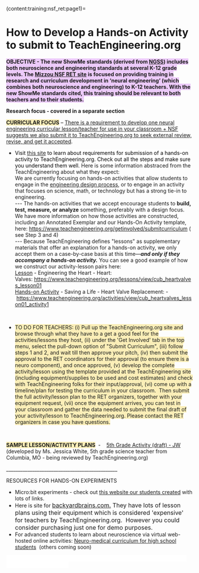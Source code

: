 (content:training:nsf_ret:page1)=

# How to Develop a Hands-on Activity to submit to TeachEngineering.org

<p><strong><span style="background-color: #eccafa;">OBJECTIVE - The new ShowMe standards (derived from <a style="background-color: #eccafa;" href="https://www.nextgenscience.org/">NGSS</a>) includes both neuroscience and engineering standards at several K-12 grade levels. The <a style="background-color: #eccafa;" href="https://nairs.mufaculty.umsystem.edu/research/nsf-neural-reu-project">Mizzou NSF RET site</a> is focused on providing training in research and curriculum development in &lsquo;neural engineering&rsquo; (which combines both neuroscience and engineering) to K-12 teachers. With the new ShowMe standards cited, this training should be relevant to both teachers and to their students.</span></strong></p>
<p><span style="background-color: #ffffff;"><strong>Research focus - covered in a separate section</strong></span></p>
<p><strong><span style="background-color: #fbeeb8;">CURRICULAR FOCUS</span></strong>&nbsp;&ndash; <u>There is a requirement to develop one neural engineering curricular lesson/teacher for use in your classroom + NSF suggests we also submit it to TeachEngineering.org to seek external review, revise, and get it accepted</u>.&nbsp;</p>
<ul>
<li><span style="background-color: #ffffff; color: #000000;">Visit <a class="inline_disabled" href="https://www.teachengineering.org/getinvolved/submitcurriculum" target="_blank" rel="noopener">this site</a> to learn about requirements for submission of a hands-on activity to TeachEngineering.org. Check out all the steps and make sure you understand them well. </span>Here is some information abstraced from the TeachEngineering about what they expect:&nbsp;
<div class="x_elementToProof">We are currently focusing on hands-on activities that allow students to engage in the<span>&nbsp;</span><a id="LPNoLPOWALinkPreview" title="Original URL: https://www.teachengineering.org/populartopics/designprocess. Click or tap if you trust this link." href="https://nam02.safelinks.protection.outlook.com/?url=https%3A%2F%2Fwww.teachengineering.org%2Fpopulartopics%2Fdesignprocess&amp;data=05%7C01%7CNairS%40missouri.edu%7C8a0caf9defa54108be2108db80c98dd8%7Ce3fefdbef7e9401ba51a355e01b05a89%7C0%7C0%7C638245375384128666%7CUnknown%7CTWFpbGZsb3d8eyJWIjoiMC4wLjAwMDAiLCJQIjoiV2luMzIiLCJBTiI6Ik1haWwiLCJXVCI6Mn0%3D%7C3000%7C%7C%7C&amp;sdata=JcuLjazhHYhdrOjjrAtLzo6vQwkgc4jPngv5oBN7Mh8%3D&amp;reserved=0" target="_blank" rel="noopener" data-auth="Verified" data-loopstyle="linkonly" data-linkindex="0">engineering design process</a>, or to engage in an activity that focuses on science, math, or technology but has a strong tie-in to engineering.&nbsp;</div>
<div class="x_elementToProof x_ContentPasted0">--- The hands-on activities that we accept encourage students to<span>&nbsp;</span><strong>build, test, measure, or analyze</strong><span>&nbsp;</span>something, preferably with a design focus. We have more information on how those activities are constructed, including an Annotated Exemplar and our Hands-On Activity template, here:&nbsp;<a id="LPNoLPOWALinkPreview_1" title="Original URL: https://www.teachengineering.org/getinvolved/submitcurriculum. Click or tap if you trust this link." href="https://nam02.safelinks.protection.outlook.com/?url=https%3A%2F%2Fwww.teachengineering.org%2Fgetinvolved%2Fsubmitcurriculum&amp;data=05%7C01%7CNairS%40missouri.edu%7C8a0caf9defa54108be2108db80c98dd8%7Ce3fefdbef7e9401ba51a355e01b05a89%7C0%7C0%7C638245375384128666%7CUnknown%7CTWFpbGZsb3d8eyJWIjoiMC4wLjAwMDAiLCJQIjoiV2luMzIiLCJBTiI6Ik1haWwiLCJXVCI6Mn0%3D%7C3000%7C%7C%7C&amp;sdata=DAjxu%2FZBp5g92kTb2jJI4TuRjt7n7zmMJSQGDvLbBTA%3D&amp;reserved=0" target="_blank" rel="noopener" data-auth="Verified" data-linkindex="1">https://www.teachengineering.org/getinvolved/submitcurriculum</a>&nbsp;(see Step 3 and 4)</div>
<div class="x_elementToProof">--- Because TeachEngineering defines "lessons" as supplementary materials that offer an explanation for a hands-on activity, we only accept them on a case-by-case basis at this time&mdash;<i><strong>and only if they accompany a hands-on activity.</strong>&nbsp;</i>You can see a good example of how we construct our activity-lesson pairs here:&nbsp;</div>
<div class="x_elementToProof x_ContentPasted2"><span style="text-decoration: underline;">Lesson</span> - Engineering the Heart - Heart:&nbsp; Valves:&nbsp;<a id="LPNoLPOWALinkPreview_2" title="Original URL: https://www.teachengineering.org/lessons/view/cub_heartvalves_lesson01. Click or tap if you trust this link." href="https://nam02.safelinks.protection.outlook.com/?url=https%3A%2F%2Fwww.teachengineering.org%2Flessons%2Fview%2Fcub_heartvalves_lesson01&amp;data=05%7C01%7CNairS%40missouri.edu%7C8a0caf9defa54108be2108db80c98dd8%7Ce3fefdbef7e9401ba51a355e01b05a89%7C0%7C0%7C638245375384128666%7CUnknown%7CTWFpbGZsb3d8eyJWIjoiMC4wLjAwMDAiLCJQIjoiV2luMzIiLCJBTiI6Ik1haWwiLCJXVCI6Mn0%3D%7C3000%7C%7C%7C&amp;sdata=uKGvAU6QGSU%2BgNj6Csw%2Fd35uefV0Z8f1ZOZUrTxR%2FX8%3D&amp;reserved=0" target="_blank" rel="noopener" data-auth="Verified" data-linkindex="2">https://www.teachengineering.org/lessons/view/cub_heartvalves_lesson01</a></div>
<div class="x_elementToProof x_ContentPasted3"><span style="text-decoration: underline;">Hands-on Activity</span> - Saving a Life - Heart Valve Replacement: -&nbsp;<a id="LPlnk362998" title="Original URL: https://www.teachengineering.org/activities/view/cub_heartvalves_lesson01_activity1. Click or tap if you trust this link." href="https://nam02.safelinks.protection.outlook.com/?url=https%3A%2F%2Fwww.teachengineering.org%2Factivities%2Fview%2Fcub_heartvalves_lesson01_activity1&amp;data=05%7C01%7CNairS%40missouri.edu%7C8a0caf9defa54108be2108db80c98dd8%7Ce3fefdbef7e9401ba51a355e01b05a89%7C0%7C0%7C638245375384128666%7CUnknown%7CTWFpbGZsb3d8eyJWIjoiMC4wLjAwMDAiLCJQIjoiV2luMzIiLCJBTiI6Ik1haWwiLCJXVCI6Mn0%3D%7C3000%7C%7C%7C&amp;sdata=z2zI9tRRCVank1vOnL9rT52sCV%2FgkWnSOz4K8iTQr9o%3D&amp;reserved=0" target="_blank" rel="noopener" data-auth="Verified" data-linkindex="3">https://www.teachengineering.org/activities/view/cub_heartvalves_lesson01_activity1</a></div>
</li>
</ul>
<p>&nbsp;</p>
<ul>
<li><span style="background-color: #fbeeb8;">TO DO FOR TEACHERS: (i) Pull up the TeachEngineering.org site and browse through what they have to a get a good feel for the activities/lessons they host, (ii) under the 'Get Involved' tab in the top menu, select the pull-down option of "Submit Curriculum", (iii) follow steps 1 and 2, and wait till then approve your pitch, (iv) then submit the approval to the RET coordinators for their approval (to ensure there is a neuro component), and once approved, (v) develop the complete activity/lesson using the template provided at the TeachEngineering site (including equipment/supplies to be used and cost estimates) and check with TeachEngineering folks for their input/approval, (vi) come up with a timeline/plan for testing the curriculum in your classroom.&nbsp; Then submit the full activity/lesson plan to the RET organizers, together with your equipment request, (vii) once the equipment arrives, you can test in your classroom and gather the data needed to submit the final draft of your activity/lesson to TeachEngineering.org. Please contact the RET organizers in case you have questions.</span></li>
</ul>
<p>&nbsp;</p>
<p><span style="background-color: #fbeeb8;"><strong>SAMPLE LESSON/ACTIVITY PLANS</strong><span style="color: #ffffff; background-color: #ffffff;">&nbsp; </span></span>-&nbsp; &nbsp; <a class="instructure_file_link instructure_scribd_file inline_disabled" title="TE_Hands_On_Activity_Jessica White.docx" href="https://umsystem.instructure.com/courses/176793/files/20148315?wrap=1" target="_blank" rel="noopener" data-canvas-previewable="false" data-api-endpoint="https://umsystem.instructure.com/api/v1/courses/176793/files/20148315" data-api-returntype="File">5th Grade Activity (draft) - JW</a>&nbsp; (developed by Ms. Jessica White, 5th grade science teacher from Columbia, MO - being reviewed by TeachEngineering.org)</p>
<p>_______________________________________________</p>
<p>RESOURCES FOR HANDS-ON EXPERIMENTS</p>
<ul>
<li>Micro:bit experiments - check out <a class="inline_disabled" href="https://cyneuro.github.io/cyneuro-resources/training/microbit-1.html#content-training-hs-microbit-1" target="_blank" rel="noopener">this website our students created</a> with lots of links.</li>
<li>Here is site for <a style="font-family: inherit; font-size: 1rem;" href="https://backyardbrains.com/">backyardbrains.com.</a><span style="color: var(--ic-brand-font-color-dark); font-family: inherit; font-size: 1rem;"> They have lots of lesson plans using their equipment which is considered 'expensive' for teachers by TeachEngineering.org.&nbsp; However you could consider purchasing just one for demo purposes.</span></li>
<li>For advanced students to learn about neuroscience via virtual web-hosted online activities: <a class="inline_disabled" href="https://cyneuro.github.io/cyneuro-resources/training/med_curr.html#content-training-med-med-curr" target="_blank" rel="noopener">Neuro-medical curriculum for high school students</a>&nbsp; (others coming soon)</li>
</ul>
<p><span style="background-color: #ffffff; color: #ffffff;">will help guide you to research topics of interest to you from among those being pursued in the Lab.</span></p>


